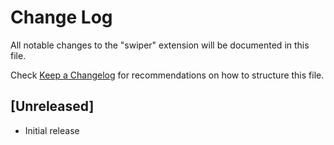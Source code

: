 # Change Log

All notable changes to the "swiper" extension will be documented in this file.

Check [Keep a Changelog](http://keepachangelog.com/) for recommendations on how to structure this file.

## [Unreleased]

- Initial release
